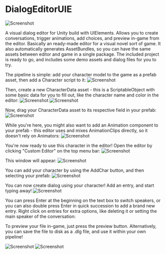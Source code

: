 # DialogEditorUIE

![Screenshot](readmeFiles/header.jpg)

A visual dialog editor for Unity build with UIElements. Allows you to create conversations, trigger animations, add choices, and preview in-game from the editor. Basically an ready-made editor for a visual novel sort of game. It also automatically generates AssetBundles, so you can have the same assets between editor and game in a single package. The included project is ready to go, and includes some demo assets and dialog files for you to try.

The pipeline is simple: add your character model to the game as a prefab asset, then add a Character script to it:
![Screenshot](readmeFiles/charScript.jpg)

Then, create a new CharacterData asset - this is a ScriptableObject with some basic data for you to fill out, like the character name and color in the editor:
![Screenshot](readmeFiles/charDataAsset1.jpg)
![Screenshot](readmeFiles/charDataAsset2.jpg)

Now, drag your CharacterData asset to its respective field in your prefab:
![Screenshot](readmeFiles/charDataDrag.jpg)

While you're here, you might also want to add an Animation component to your prefab - this editor uses and mixes AnimationClips directly, so it doesn't rely on Animators: 
![Screenshot](readmeFiles/animClips.jpg)

You're now ready to use this character in the editor! Open the editor by clicking "Custom Editor" on the top menu bar:
![Screenshot](readmeFiles/openEditor.jpg)

This window will appear:
![Screenshot](readmeFiles/baseWindow.jpg)

You can add your character by using the AddChar button, and then selecting your prefab:
![Screenshot](readmeFiles/addChar.jpg)

You can now create dialog using your character! Add an entry, and start typing away!
![Screenshot](readmeFiles/dlgEntry.jpg)

You can press Enter at the beginning on the text box to switch speakers, or you can also double press Enter in quick succession to add a brand new entry. Right click on entries for extra options, like deleting it or setting the main speaker of the conversation:

To preview your file in-game, just press the preview button. Alternatively, you can save the file to disk as a .dlg file, and use it within your own pipeline!

![Screenshot](readmeFiles/demo1.jpg)
![Screenshot](readmeFiles/demo2.jpg)
